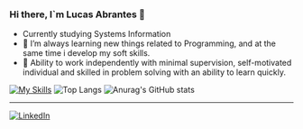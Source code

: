 ### Hi there, I`m Lucas Abrantes 👋
- Currently studying Systems Information
-   🌱 I’m always learning new things related to Programming, and at the same time i develop my soft skills.
-   🧠 Ability to work independently with minimal supervision, self-motivated individual and skilled in problem solving with an ability to learn quickly.

[![My Skills](https://skillicons.dev/icons?i=js,typescript,react,html,css,next,py,django,nest,nodejs,postgres)](https://skillicons.dev)
![Top Langs](https://github-readme-stats.vercel.app/api/top-langs/?username=lucasvabrantes&langs_count=8&layout=compact)
![Anurag's GitHub stats](https://github-readme-stats.vercel.app/api?username=lucasvabrantes&theme=codeSTACKr_icons=true)




<hr>


[![LinkedIn](https://img.shields.io/badge/LinkedIn-0077B5?style=for-the-badge&logo=linkedin&logoColor=codeSTACKR)](https://www.linkedin.com/in/lucas-abrantes-8b8687150/)
